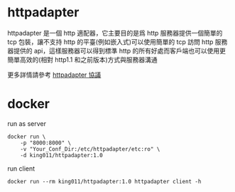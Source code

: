 # httpadapter

httpadapter 是一個 http 適配器，它主要目的是爲 http 服務器提供一個簡單的 tcp 包裝，讓不支持 http 的平臺(例如嵌入式)可以使用簡單的 tcp 訪問 http 服務器提供的 api，這樣服務器可以得到標準 http 的所有好處而客戶端也可以使用更簡單高效的(相對 http1.1 和之前版本)方式與服務器溝通

更多詳情請參考 [httpadapter 協議](document/httpadapter.md)

# docker

run as server
```
docker run \
    -p "8000:8000" \
    -v "Your_Conf_Dir:/etc/httpadapter/etc:ro" \
    -d king011/httpadapter:1.0
```

run client
```
docker run --rm king011/httpadapter:1.0 httpadapter client -h
```